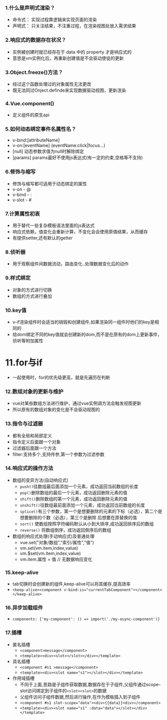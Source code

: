 ### 1.什么是声明式渲染？
- 命令式： 实现过程靠逻辑来实现页面的渲染
- 声明式： 只关注结果，不注重过程，在渲染视图处放入需求结果
### 2.响应式的数据存在状况？
- 实例被创建时就已经存在于 data 中的 property 才是响应式的
- 意思是vm实例化后，再重新创建值是不会驱动使徒的更新
### 3.Object.freeze()方法？
- 经过这个函数处理过的对象属性无法更改
- 既无法同过Onject.definde来实现数据驱动视图，更新渲染
### 4.Vue.component()
- 定义组件的原生api
### 5.如何动态绑定事件名属性名？
- v-bind:[attributeName] 
- v-on:[eventName] (eventName:click|focus...)
- [null] 动态参数求值为null时解除绑定
- [params] params最好不使用js表达式(有一定的约束,空格等不支持)
### 6.修饰与缩写
- 修饰与缩写都可适用于动态绑定的属性
- v-on - @
- v-bind - :
- v-slot - #
### 7.计算属性初衷
- 用于替代一些复杂模板语法里面的js表达式
- 响应式依赖，值变化会重新计算，不变化会会使用原值结果，从而缓存
- 有提供setter,还有默认的getter
### 8.侦听器
- 用于观察组件间数据流动，路由变化..处理数据变化后的动作
### 9.样式绑定
- 对象的方式进行切换
- 数组的方式进行叠加
### 10.key值
- v-if渲染组件时会适当的销毁和创建组件,如果渲染同一组件时他们的key是相同的
- 给dom绑定不同的key值就会创建新的dom,而不是在原有的dom上更新事件，侦听等附加属性
# 11.for与if
- 一起使用时，for的优先级更高，就是先遍历在判断  
### 12.数组对象的更新与维护
- vue对某些数组方法进行维护，通过vue实例调方法会触发视图更新
- 所以原有的数组对象的变化是不会驱动视图的
### 13.指令与过滤器
- 都有全局和局部定义
- 指令定义后面跟一个对象
- 过滤器后面跟一个方法
- filter:支持多个,支持传参,第一个参数为过滤参数
### 14.响应式的操作方法
- 数组的变异方法(自动响应式)
  - `push()`往数组最后面添加一个元素，成功返回当前数组的长度
  - `pop()`删除数组的最后一个元素，成功返回删除元素的值
  - `shift()`删除数组的第一个元素，成功返回删除元素的值
  - `unshift()`往数组最前面添加一个元素，成功返回当前数组的长度
  - `splice()`有三个参数，第一个是想要删除的元素的下标（必选），第二个是想要删除的个数（必选），第三个是删除 后想要在原替换的值
  - `sort()`  使数组按照字符编码默认从小到大排序,成功返回排序后的数组
  - `reverse()`  将数组倒序，成功返回倒序后的数组
- 数组的响应式处理(手动响应式)及普通处理
  - vue.set("对象/数组","索引/属性","值")
  - vm.set(vm.item,index,value)
  - vm.$set(vm.item,index,value)
  - vm.item.属性 = 值 // 无数据响应变化
### 15.keep-alive
- tab切换时会创建新的组件,keep-alive可以将其缓存,提高效率
- `<keep-alive><component v-bind:is="currentTabComponent"></component></keep-alive>`
### 16.异步加载组件
- `components: {'my-component': () => import('./my-async-component')}`
### 17.插槽
- 匿名插槽
  - `<component>message</component>`
  - `<template><div><slot></slot></div></template>`
- 具名插槽 
  - `<component #s1 >message</component>`
  - `<template><div><slot name="s1"></slot></div></template>`
- 作用域插槽 
  - 不同于上面,思路是子组件获取数据,数据存在于子组件,父组件通过scope-slot访问绑定到子组件的`<slot><slot>`的数据
  - 父组件访问子组件数据,然后进行操作,在作为模板插入到子组件
  - `<component #s1 slot-scope="data"><div>{{data}}<div></component>`
  - `<template><div><slot name="s1" :data="data"></slot></div></template>`